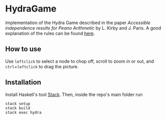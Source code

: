 # HydraGame

Implementation of the Hydra Game described in the paper
_Accessible independence results for Peano Arithmetic_
by L. Kirby and J. Paris. A good explanation of the rules can be found
[here](https://slate.com/human-interest/2014/06/hydra-game-an-example-of-a-counterintuitive-mathematical-result.html).

## How to use

Use `leftclick` to select a node to chop off, scroll to zoom in or out, and
`ctrl`+`leftclick` to drag the picture.

## Installation

Install Haskell's tool [Stack](https://docs.haskellstack.org/en/stable/README/). Then,
inside the repo's main folder run

```
stack setup
stack build
stack exec hydra
```
